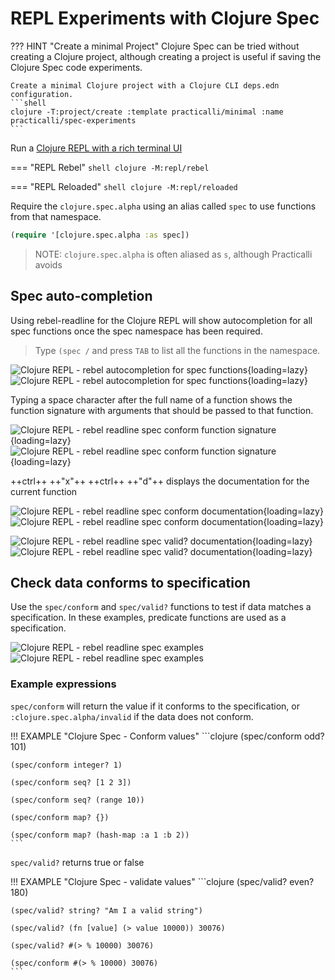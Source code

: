 # REPL Experiments with Clojure Spec

??? HINT "Create a minimal Project"
    Clojure Spec can be tried without creating a Clojure project, although creating a project is useful if saving the Clojure Spec code experiments.

    Create a minimal Clojure project with a Clojure CLI deps.edn configuration.
    ```shell
    clojure -T:project/create :template practicalli/minimal :name practicalli/spec-experiments
    ```

Run a [Clojure REPL with a rich terminal UI](/clojure/clojure-cli/repl/)

=== "REPL Rebel"
    ```shell
    clojure -M:repl/rebel
    ```

=== "REPL Reloaded"
    ```shell
    clojure -M:repl/reloaded
    ```

Require the `clojure.spec.alpha` using an alias called `spec` to use functions from that namespace.

```clojure
(require '[clojure.spec.alpha :as spec])
```

> NOTE: `clojure.spec.alpha` is often aliased as `s`, although  Practicalli avoids

## Spec auto-completion

Using rebel-readline for the Clojure REPL will show autocompletion for all spec functions once the spec namespace has been required.

> Type `(spec /` and press `TAB` to list all the functions in the namespace.

![Clojure REPL - rebel autocompletion for spec functions](https://github.com/practicalli/graphic-design/blob/live/clojure/rebel/clojure-repl-rebel-completion-spec-light.png?raw=true#only-light){loading=lazy}
![Clojure REPL - rebel autocompletion for spec functions](https://github.com/practicalli/graphic-design/blob/live/clojure/rebel/clojure-repl-rebel-completion-spec-dark.png?raw=true#only-dark){loading=lazy}

Typing a space character after the full name of a function shows the function signature with arguments that should be passed to that function.

![Clojure REPL - rebel readline spec conform function signature](https://github.com/practicalli/graphic-design/blob/live/clojure/rebel/clojure-repl-rebel-eldoc-conform-light.png?raw=true#only-light){loading=lazy}
![Clojure REPL - rebel readline spec conform function signature](https://github.com/practicalli/graphic-design/blob/live/clojure/rebel/clojure-repl-rebel-eldoc-conform-dark.png?raw=true#only-dark){loading=lazy}

++ctrl++ ++"x"++ ++ctrl++ ++"d"++ displays the documentation for the current function 

![Clojure REPL - rebel readline spec conform documentation](https://github.com/practicalli/graphic-design/blob/live/clojure/rebel/clojure-repl-rebel-doc-spec-conform-light.png?raw=true#only-light){loading=lazy}
![Clojure REPL - rebel readline spec conform documentation](https://github.com/practicalli/graphic-design/blob/live/clojure/rebel/clojure-repl-rebel-doc-spec-conform-dark.png?raw=true#only-dark){loading=lazy}

![Clojure REPL - rebel readline spec valid? documentation](https://github.com/practicalli/graphic-design/blob/live/clojure/rebel/clojure-repl-rebel-doc-spec-valid-light.png?raw=true#only-light){loading=lazy}
![Clojure REPL - rebel readline spec valid? documentation](https://github.com/practicalli/graphic-design/blob/live/clojure/rebel/clojure-repl-rebel-doc-spec-valid-dark.png?raw=true#only-dark){loading=lazy}


## Check data conforms to specification

Use the `spec/conform` and `spec/valid?` functions to test if data matches a specification.  In these examples, predicate functions are used as a specification.

![Clojure REPL - rebel readline spec examples](https://github.com/practicalli/graphic-design/blob/live/clojure/rebel/clojure-repl-rebel-spec-expression-examples-light.png?raw=true#only-light)
![Clojure REPL - rebel readline spec examples](https://github.com/practicalli/graphic-design/blob/live/clojure/rebel/clojure-repl-rebel-spec-expression-examples-dark.png?raw=true#only-dark)


### Example expressions

`spec/conform` will return the value if it conforms to the specification, or `:clojure.spec.alpha/invalid` if the data does not conform.

!!! EXAMPLE "Clojure Spec - Conform values"
    ```clojure
    (spec/conform odd? 101)

    (spec/conform integer? 1)

    (spec/conform seq? [1 2 3])

    (spec/conform seq? (range 10))

    (spec/conform map? {})

    (spec/conform map? (hash-map :a 1 :b 2))
    ```

`spec/valid?` returns true or false

!!! EXAMPLE "Clojure Spec - validate values"
    ```clojure
    (spec/valid? even? 180)

    (spec/valid? string? "Am I a valid string")

    (spec/valid? (fn [value] (> value 10000)) 30076)

    (spec/valid? #(> % 10000) 30076)

    (spec/conform #(> % 10000) 30076)
    ```

